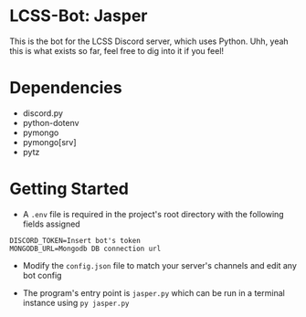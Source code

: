 # LCSS-Bot: Jasper
This is the bot for the LCSS Discord server, which uses Python.
Uhh, yeah this is what exists so far, feel free to dig into it if you feel!

# Dependencies
* discord.py 
* python-dotenv
* pymongo
* pymongo[srv]
* pytz

# Getting Started
* A `.env` file is required in the project's root directory with the following fields assigned
```
DISCORD_TOKEN=Insert bot's token
MONGODB_URL=Mongodb DB connection url
```

* Modify the `config.json` file to match your server's channels and edit any bot config

* The program's entry point is `jasper.py` which can be run in a terminal instance using `py jasper.py` 